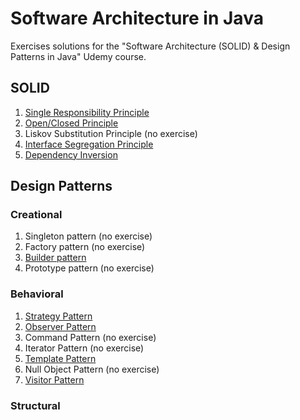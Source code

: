 # Software Architecture in Java

Exercises solutions for the "Software Architecture (SOLID) &amp; Design Patterns in Java" Udemy course.

## SOLID

1. [Single Responsibility Principle](./SOLID%20Principles/1%20-%20Single%20Responsibility/)
1. [Open/Closed Principle](./SOLID%20Principles/2%20-%20Open-Closed/)
1. Liskov Substitution Principle (no exercise)
1. [Interface Segregation Principle](./SOLID%20Principles/4%20-%20Interface%20Segregation/)
1. [Dependency Inversion](./SOLID%20Principles/5%20-%20Dependency%20Inversion/)

## Design Patterns

### Creational

1. Singleton pattern (no exercise)
1. Factory pattern (no exercise)
1. [Builder pattern](./Design%20Patterns/Creational%20Patterns/3%20-%20Builder%20Pattern/)
1. Prototype pattern (no exercise)

### Behavioral

1. [Strategy Pattern](./Design%20Patterns/Behavioral%20Patterns/1%20-%20Strategy%20Pattern/)
1. [Observer Pattern](./Design%20Patterns/Behavioral%20Patterns/2%20-%20Observer%20Pattern/)
1. Command Pattern (no exercise)
1. Iterator Pattern (no exercise)
1. [Template Pattern](./Design%20Patterns/Behavioral%20Patterns/5%20-%20Template%20Pattern/)
1. Null Object Pattern (no exercise)
1. [Visitor Pattern](./Design%20Patterns/Behavioral%20Patterns/7%20-%20Visitor%20Pattern/)

### Structural
